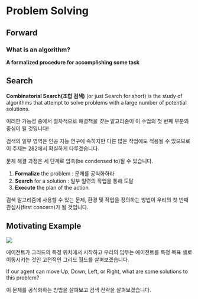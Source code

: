 # Problem Solving

## Forward

### What is an algorithm?
**A formalized procedure for accomplishing some task**

## Search

**Combinatorial Search(조합 검색)** (or just Search for short) is the study of algorithms that attempt to solve problems with a large number of potential solutions.

이러한 가능성 중에서 절차적으로 해결책을 *찾는* 알고리즘이 이 수업의 첫 번째 부분의 중심이 될 것입니다!

검색의 일부 영역은 인공 지능 연구에 속하지만 다른 많은 작업에도 적용될 수 있으므로 이 주제는 282에서 확실하게 다루겠습니다.

문제 해결 과정은 세 단계로 압축(be condensed to)될 수 있습니다.

1. **Formalize** the problem : 문제를 공식화하라
2. **Search** for a solution : 일부 일련의 작업을 통해 도달
3. **Execute** the plan of the action

검색 알고리즘에 사용할 수 있는 문제, 환경 및 작업을 정의하는 방법이 우리의 첫 번째 관심사(first concern)가 될 것입니다.

## Motivating Example

![](https://www.forns.lmu.build/assets/images/spring-2018/cmsi-485/week-2/search-0.PNG)

에이전트가 그리드의 특정 위치에서 시작하고 우리의 임무는 에이전트를 특정 목표 셀로 이동시키는 것인 고전적인 그리드 월드를 살펴보겠습니다.

If our agent can move Up, Down, Left, or Right, what are some solutions to this problem?

이 문제를 공식화하는 방법을 살펴보고 검색 전략을 살펴보겠습니다.